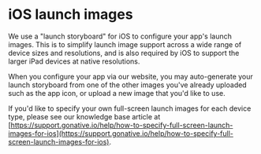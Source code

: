 # iOS launch images

We use a "launch storyboard" for iOS to configure your app's launch images. This is to simplify launch image support across a wide range of device sizes and resolutions, and is also required by iOS to support the larger iPad devices at native resolutions.

When you configure your app via our website, you may auto-generate your launch storyboard from one of the other images you've already uploaded such as the app icon, or upload a new image that you'd like to use.

If you'd like to specify your own full-screen launch images for each device type, please see our knowledge base article at [https://support.gonative.io/help/how-to-specify-full-screen-launch-images-for-ios](https://support.gonative.io/help/how-to-specify-full-screen-launch-images-for-ios).

